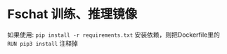 # Fschat 训练、推理镜像

如果使用: `pip install -r requirements.txt` 安装依赖，则把Dockerfile里的`RUN pip3 install` 注释掉
